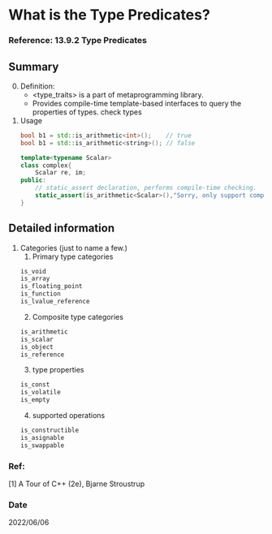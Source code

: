 # What is the Type Predicates?

### Reference: 13.9.2 Type Predicates

## Summary
0. Definition:
    - <type_traits> is a part of metaprogramming library.
    - Provides compile-time template-based interfaces to query the properties of types.
    check types    
1. Usage
    ~~~c++
    bool b1 = std::is_arithmetic<int>();    // true
    bool b1 = std::is_arithmetic<string>(); // false

    template<typename Scalar>
    class complex{
        Scalar re, im;
    public:
        // static_assert declaration, performs compile-time checking.
        static_assert(is_arithmetic<Scalar>(),"Sorry, only support complex of arithmetic types.");
    }
    ~~~

## Detailed information
1. Categories (just to name a few.)
    1. Primary type categories    
    ~~~c++
    is_void
    is_array
    is_floating_point
    is_function
    is_lvalue_reference    
    ~~~
    2. Composite type categories    
    ~~~c++
    is_arithmetic
    is_scalar
    is_object
    is_reference    
    ~~~
    3. type properties
    ~~~c++
    is_const
    is_volatile
    is_empty
    ~~~
    4. supported operations
    ~~~c++
    is_constructible
    is_asignable
    is_swappable
    ~~~
### Ref:
[1] A Tour of C++ (2e), Bjarne Stroustrup

### Date
2022/06/06
